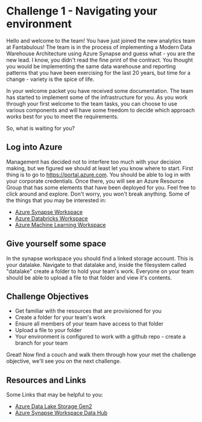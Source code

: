 # Challenge 1 - Navigating your environment

Hello and welcome to the team! You have just joined the new analytics team at Fantabulous! The team is in the process of implementing a Modern Data Warehouse Architecture using Azure Synapse and guess what - you are the new lead. I know, you didn't read the fine print of the contract. You thought you would be implementing the same data warehouse and reporting patterns that you have been exercising for the last 20 years, but time for a change - variety is the spice of life. 

In your welcome packet you have received some documentation. The team has started to implement some of the infrastructure for you. As you work through your first welcome to the team tasks, you can choose to use various components and will have some freedom to decide which approach works best for you to meet the requirements. 

So, what is waiting for you? 

## Log into Azure

Management has decided not to interfere too much with your decision making, but we figured we should at least let you know where to start. First thing is to go to https://portal.azure.com. You should be able to log in with your corporate credentials. Once there, you will see an Azure Resource Group that has some elements that have been deployed for you. Feel free to click around and explore. Don't worry, you won't break anything. Some of the things that you may be interested in: 

* [Azure Synapse Workspace](https://docs.microsoft.com/en-us/azure/synapse-analytics/overview-what-is)
* [Azure Databricks Workspace](https://docs.microsoft.com/en-us/azure/databricks/)
* [Azure Machine Learning Workspace](https://docs.microsoft.com/en-us/azure/machine-learning/concept-workspace)

## Give yourself some space

In the synapse workspace you should find a linked storage account. This is your datalake. Navigate to that datalake and, inside the filesystem called "datalake" create a folder to hold your team's work. Everyone on your team should be able to upload a file to that folder and view it's contents. 

## Challenge Objectives

* Get familiar with the resources that are provisioned for you
* Create a folder for your team's work
* Ensure all members of your team have access to that folder
* Upload a file to your folder
* Your environment is configured to work with a github repo - create a branch for your team

Great! Now find a couch and walk them through how your met the challenge objective, we'll see you on the next challenge.

## Resources and Links

Some Links that may be helpful to you: 
* [Azure Data Lake Storage Gen2](https://docs.microsoft.com/en-us/azure/storage/blobs/data-lake-storage-introduction)
* [Azure Synapse Workspace Data Hub](https://www.techtalkcorner.com/azure-synapse-analytics-data-hub/)



